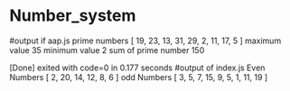 # Number_system
#output if aap.js
prime numbers [
  19, 23, 13, 31, 29,
   2, 11, 17,  5
]
maximum value 35
minimum value 2
sum of prime number 150

[Done] exited with code=0 in 0.177 seconds
#output of index.js
Even Numbers [ 2, 20, 14, 12, 8, 6 ]
odd Numbers [
  3, 5,  7, 15, 9,
  5, 1, 11, 19
]

